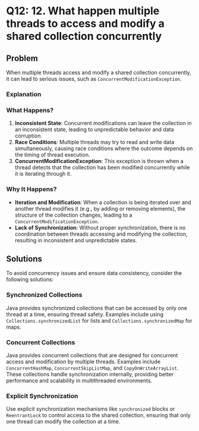 # Q12: 12. What happen multiple threads to access and modify a shared collection concurrently

## Problem

When multiple threads access and modify a shared collection concurrently, it can lead to serious issues, such as `ConcurrentModificationException`.

### Explanation

### What Happens?

1. **Inconsistent State**: Concurrent modifications can leave the collection in an inconsistent state, leading to unpredictable behavior and data corruption.
2. **Race Conditions**: Multiple threads may try to read and write data simultaneously, causing race conditions where the outcome depends on the timing of thread execution.
3. **ConcurrentModificationException**: This exception is thrown when a thread detects that the collection has been modified concurrently while it is iterating through it.

### Why It Happens?

- **Iteration and Modification**: When a collection is being iterated over and another thread modifies it (e.g., by adding or removing elements), the structure of the collection changes, leading to a `ConcurrentModificationException`.
- **Lack of Synchronization**: Without proper synchronization, there is no coordination between threads accessing and modifying the collection, resulting in inconsistent and unpredictable states.

## Solutions

To avoid concurrency issues and ensure data consistency, consider the following solutions:

### Synchronized Collections

Java provides synchronized collections that can be accessed by only one thread at a time, ensuring thread safety. Examples include using `Collections.synchronizedList` for lists and `Collections.synchronizedMap` for maps.

### Concurrent Collections

Java provides concurrent collections that are designed for concurrent access and modification by multiple threads. Examples include `ConcurrentHashMap`, `ConcurrentSkipListMap`, and `CopyOnWriteArrayList`. These collections handle synchronization internally, providing better performance and scalability in multithreaded environments.

### Explicit Synchronization

Use explicit synchronization mechanisms like `synchronized` blocks or `ReentrantLock` to control access to the shared collection, ensuring that only one thread can modify the collection at a time.
